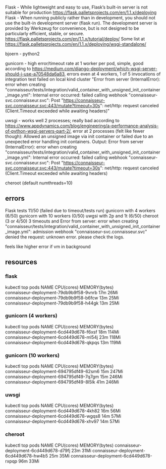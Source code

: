 Flask - While lightweight and easy to use, Flask’s built-in server is not suitable for production https://flask.palletsprojects.com/en/1.1.x/deploying
Flask - When running publicly rather than in development, you should not use the built-in development server (flask run). The development server is provided by Werkzeug for convenience, but is not designed to be particularly efficient, stable, or secure.   https://flask.palletsprojects.com/en/1.1.x/tutorial/deploy/
Some list at https://flask.palletsprojects.com/en/1.1.x/deploying/wsgi-standalone/

bjoern - python2

gunicorn - high error/timeout rate at 1 worker per pod, simple, good according to https://medium.com/django-deployment/which-wsgi-server-should-i-use-a70548da6a83, errors even at 4 workers, 1 of 5 invocations of integration test failed on local kind cluster
"Error from server (InternalError): error when creating "connaisseur/tests/integration/valid_container_with_unsigned_init_container_image.yml": Internal error occurred: failed calling webhook "connaisseur-svc.connaisseur.svc": Post "https://connaisseur-svc.connaisseur.svc:443/mutate?timeout=30s": net/http: request canceled (Client.Timeout exceeded while awaiting headers)"

uwsgi - works well 2 processes; really bad according to https://www.appdynamics.com/blog/engineering/a-performance-analysis-of-python-wsgi-servers-part-2/, 
error at 2 processes (felt like fewer though):
Allowed an unsigned image via init container or failed due to an unexpected error handling init containers. Output:
Error from server (InternalError): error when creating "connaisseur/tests/integration/valid_container_with_unsigned_init_container_image.yml": Internal error occurred: failed calling webhook "connaisseur-svc.connaisseur.svc": Post "https://connaisseur-svc.connaisseur.svc:443/mutate?timeout=30s": net/http: request canceled (Client.Timeout exceeded while awaiting headers)

cheroot (default numthreads=10)

## errors

Flask tests 11/50 (failed due to timeout/tests run)
gunicorn with 4 workers (6/50)
gunicorn with 10 workers (0/50)
uwgsi with 2p and 1t  (6/50)
cheroot (3 or 4/50) 3 timeouts and
Error from server: error when creating "connaisseur/tests/integration/valid_container_with_unsigned_init_container_image.yml": admission webhook "connaisseur-svc.connaisseur.svc" denied the request: unknown error. please check the logs.

feels like higher error if vm in background

## resources

### flask

kubectl top pods
NAME                                      CPU(cores)   MEMORY(bytes)   
connaisseur-deployment-79db9b9f58-9vnrb   17m          26Mi            
connaisseur-deployment-79db9b9f58-b6fcw   13m          25Mi            
connaisseur-deployment-79db9b9f58-h44gk   13m          25Mi

### gunicorn (4 workers)

kubectl top pods
NAME                                      CPU(cores)   MEMORY(bytes)   
connaisseur-deployment-6cd449d678-f6xsf   18m          114Mi           
connaisseur-deployment-6cd449d678-ml54j   23m          118Mi           
connaisseur-deployment-6cd449d678-qkpqs   13m          119Mi 

### gunicorn (10 workers)
kubectl top pods
NAME                                      CPU(cores)   MEMORY(bytes)   
connaisseur-deployment-694795df49-62sm6   15m          247Mi           
connaisseur-deployment-694795df49-7q7gm   15m          246Mi           
connaisseur-deployment-694795df49-8l5lk   41m          246Mi         

### uwsgi 
kubectl top pods
NAME                                      CPU(cores)   MEMORY(bytes)   
connaisseur-deployment-6cd449d678-4kh82   16m          56Mi            
connaisseur-deployment-6cd449d678-wgqs8   14m          57Mi            
connaisseur-deployment-6cd449d678-xhv97   14m          57Mi

### cheroot
kubectl top pods
NAME                                      CPU(cores)   MEMORY(bytes)
connaisseur-deployment-6cd449d678-d79fj   23m          31Mi
connaisseur-deployment-6cd449d678-hw4b5   25m          35Mi
connaisseur-deployment-6cd449d678-rxpqp   96m          33Mi